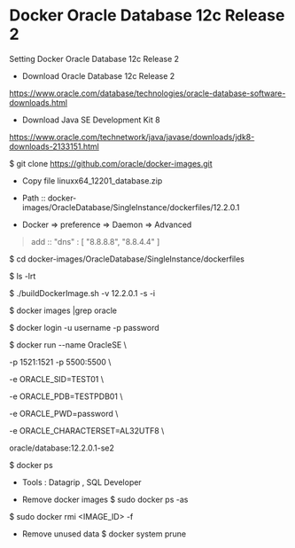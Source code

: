 # Docker Oracle Database 12c Release 2
Setting Docker Oracle Database 12c Release 2

* Download Oracle Database 12c Release 2

https://www.oracle.com/database/technologies/oracle-database-software-downloads.html

* Download Java SE Development Kit 8

https://www.oracle.com/technetwork/java/javase/downloads/jdk8-downloads-2133151.html

$ git clone https://github.com/oracle/docker-images.git

* Copy file linuxx64_12201_database.zip

* Path :: docker-images/OracleDatabase/SingleInstance/dockerfiles/12.2.0.1

* Docker => preference => Daemon => Advanced
> add :: "dns" : [ "8.8.8.8", "8.8.4.4" ]

$ cd docker-images/OracleDatabase/SingleInstance/dockerfiles

$ ls -lrt

$ ./buildDockerImage.sh -v 12.2.0.1 -s -i

$ docker images |grep oracle

$ docker login -u username -p password

$ docker run --name OracleSE \

-p 1521:1521 -p 5500:5500 \

-e ORACLE_SID=TEST01 \

-e ORACLE_PDB=TESTPDB01 \

-e ORACLE_PWD=password \

-e ORACLE_CHARACTERSET=AL32UTF8 \

oracle/database:12.2.0.1-se2

$ docker ps

* Tools : Datagrip , SQL Developer

* Remove docker images
$ sudo docker ps -as

$ sudo docker rmi <IMAGE_ID> -f

* Remove unused data
$ docker system prune
